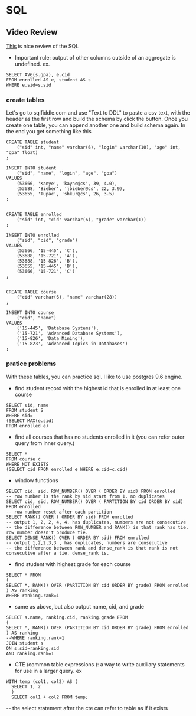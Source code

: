 # SQL

## Video Review
[This](https://www.youtube.com/watch?v=2Fn0WAyZV0E) is nice review of the SQL 

- Important rule: output of other columns outside of an aggregate is undefined. ex.
```
SELECT AVG(s.gpa), e.cid
FROM enrolled AS e, student AS s
WHERE e.sid=s.sid
```

### create tables
Let's go to sqlfiddle.com and use "Text to DDL" to paste a csv text, with the header as the first row and build the schema by click the button. 
Once you create one table, you can append another one and build schema again. In the end you get something like this
```
CREATE TABLE student
    ("sid" int, "name" varchar(6), "login" varchar(10), "age" int, "gpa" float)
;
    
INSERT INTO student
    ("sid", "name", "login", "age", "gpa")
VALUES
    (53666, 'Kanye', 'kayne@cs', 39, 4.0),
    (53688, 'Bieber', 'jbieber@cs', 22, 3.9),
    (53655, 'Tupac', 'shkur@cs', 26, 3.5)
;


CREATE TABLE enrolled
    ("sid" int, "cid" varchar(6), "grade" varchar(1))
;
    
INSERT INTO enrolled
    ("sid", "cid", "grade")
VALUES
    (53666, '15-445', 'C'),
    (53688, '15-721', 'A'),
    (53688, '15-826', 'B'),
    (53655, '15-445', 'B'),
    (53666, '15-721', 'C')
;


CREATE TABLE course
    ("cid" varchar(6), "name" varchar(28))
;
    
INSERT INTO course
    ("cid", "name")
VALUES
    ('15-445', 'Database Systems'),
    ('15-721', 'Advanced Database Systems'),
    ('15-826', 'Data Mining'),
    ('15-823', 'Advanced Topics in Databases')
;

```

### pratice problems

With these tables, you can practice sql. I like to use postgres 9.6 engine.

- find student record with the highest id that is enrolled in at least one course
```
SELECT sid, name
FROM student S
WHERE sid=
(SELECT MAX(e.sid)
FROM enrolled e)
```

- find all courses that has no students enrolled in it (you can refer outer query from inner query.)
```
SELECT *
FROM course c
WHERE NOT EXISTS
(SELECT cid FROM enrolled e WHERE e.cid=c.cid)
```

- window functions
```
SELECT cid, sid, ROW_NUMBER() OVER ( ORDER BY sid) FROM enrolled
-- row number is the rank by sid start from 1. no duplicates
SELECT cid, sid, ROW_NUMBER() OVER ( PARTITION BY cid ORDER BY sid) FROM enrolled
-- row number reset after each partition
SELECT RANK() OVER ( ORDER BY sid) FROM enrolled
-- output 1, 2, 2, 4, 4. has duplicates, numbers are not consecutive
-- the difference between ROW_NUMBER and RANK() is that rank has tie, row number doesn't produce tie.
SELECT DENSE_RANK() OVER ( ORDER BY sid) FROM enrolled
-- output 1,2,2,3,3 , has duplicates, numbers are consecutive
-- the difference between rank and dense_rank is that rank is not consecutive after a tie. dense_rank is.
```

- find student with highest grade for each course
```
SELECT * FROM 
(
SELECT *, RANK() OVER (PARTITION BY cid ORDER BY grade) FROM enrolled
) AS ranking
WHERE ranking.rank=1
```

- same as above, but also output name, cid, and grade
```
SELECT s.name, ranking.cid, ranking.grade FROM 
(
SELECT *, RANK() OVER (PARTITION BY cid ORDER BY grade) FROM enrolled
) AS ranking
--WHERE ranking.rank=1
JOIN student s
ON s.sid=ranking.sid
AND ranking.rank=1
```

- CTE (common table expressions ): a way to write auxiliary statements for use in a larger query. ex
```
WITH temp (col1, col2) AS (
  SELECT 1, 2
  )
  SELECT col1 + col2 FROM temp;
```
-- the select statement after the cte can refer to table as if it exists
